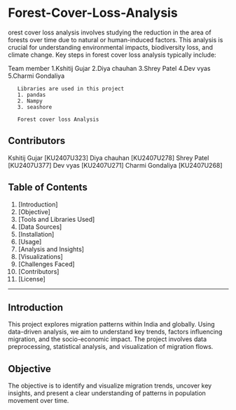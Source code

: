 # Forest-Cover-Loss-Analysis
orest cover loss analysis involves studying the reduction in the area of forests over time due to natural or human-induced factors. This analysis is crucial for understanding environmental impacts, biodiversity loss, and climate change. Key steps in forest cover loss analysis typically include: 


Team member 
1.Kshitij Gujar 
2.Diya chauhan 
3.Shrey Patel
4.Dev vyas
5.Charmi Gondaliya 

       Libraries are used in this project 
       1. pandas 
       2. Nampy 
       3. seashore 

       Forest cover loss Analysis 

## Contributors
Kshitij Gujar  [KU2407U323]
Diya chauhan   [KU2407U278]
Shrey Patel    [KU2407U377]
Dev vyas       [KU2407U271]
Charmi Gondaliya [KU2407U268]  

## Table of Contents
1. [Introduction]
2. [Objective]
3. [Tools and Libraries Used]
4. [Data Sources]
5. [Installation]
6. [Usage]
7. [Analysis and Insights]
8. [Visualizations]
9. [Challenges Faced]
10. [Contributors]
11. [License]

---

## Introduction
This project explores migration patterns within India and globally. Using data-driven analysis, we aim to understand key trends, factors influencing migration, and the socio-economic impact. The project involves data preprocessing, statistical analysis, and visualization of migration flows.

## Objective
The objective is to identify and visualize migration trends, uncover key insights, and present a clear understanding of patterns in population movement over time.
